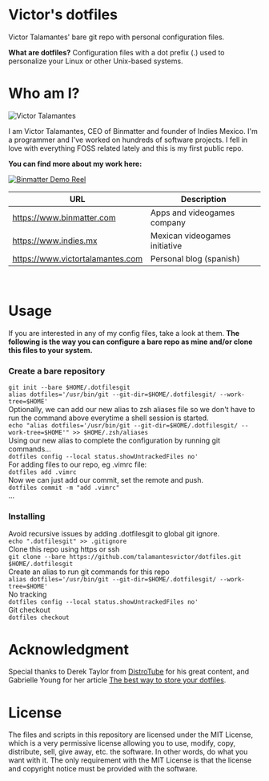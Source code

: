 # Victor's dotfiles

Victor Talamantes' bare git repo with personal configuration files.

**What are dotfiles?**
Configuration files with a dot prefix (.) used to personalize your Linux or other Unix-based systems.

# Who am I?

![Victor Talamantes](https://www.victortalamantes.com/content/images/2021/03/victor-cartoonish-250.png)

I am Victor Talamantes, CEO of Binmatter and founder of Indies Mexico. I'm a programmer and I've worked on hundreds of software projects. I fell in love with everything FOSS related lately and this is my first public repo. 

**You can find more about my work here:**

[![Binmatter Demo Reel](https://img.youtube.com/vi/zoMKZ0fcpeI/0.jpg)](https://www.youtube.com/watch?v=zoMKZ0fcpeI)

| URL                              | Description                          |
| -------------                    | -----------                          |
| https://www.binmatter.com        | Apps and videogames company          |
| https://www.indies.mx            | Mexican videogames initiative        |
| https://www.victortalamantes.com | Personal blog (spanish)              |

<br>

# Usage
If you are interested in any of my config files, take a look at them.
**The following is the way you can configure a bare repo as mine and/or clone this files to your system.**

### Create a bare repository
`git init --bare $HOME/.dotfilesgit`<br>
`alias dotfiles='/usr/bin/git --git-dir=$HOME/.dotfilesgit/ --work-tree=$HOME'`<br>
Optionally, we can add our new alias to zsh aliases file so we don't have to run the command above everytime a shell session is started.<br>
`echo "alias dotfiles='/usr/bin/git --git-dir=$HOME/.dotfilesgit/ --work-tree=$HOME'" >> $HOME/.zsh/aliases`<br>
Using our new alias to complete the configuration by running git commands...<br>
`dotfiles config --local status.showUntrackedFiles no'`<br>
For adding files to our repo, eg .vimrc file:<br>
`dotfiles add .vimrc`<br>
Now we can just add our commit, set the remote and push.<br>
`dotfiles commit -m "add .vimrc"`<br>
...

### Installing
Avoid recursive issues by adding .dotfilesgit to global git ignore.<br>
`echo ".dotfilesgit" >> .gitignore`<br>
Clone this repo using https or ssh<br>
`git clone --bare https://github.com/talamantesvictor/dotfiles.git $HOME/.dotfilesgit`<br>
Create an alias to run git commands for this repo<br>
`alias dotfiles='/usr/bin/git --git-dir=$HOME/.dotfilesgit/ --work-tree=$HOME'`<br>
No tracking<br>
`dotfiles config --local status.showUntrackedFiles no'`<br>
Git checkout<br>
`dotfiles checkout`
<br>
# Acknowledgment
Special thanks to Derek Taylor from [DistroTube](https://www.youtube.com/c/DistroTube) for his great content, and Gabrielle Young for her article [The best way to store your dotfiles](https://www.ackama.com/blog/posts/the-best-way-to-store-your-dotfiles-a-bare-git-repository-explained).

# License
The files and scripts in this repository are licensed under the MIT License, which is a very permissive license allowing you to use, modify, copy, distribute, sell, give away, etc. the software. In other words, do what you want with it. The only requirement with the MIT License is that the license and copyright notice must be provided with the software.
